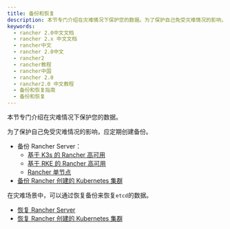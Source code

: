 ```yaml
---
title: 备份和恢复
description: 本节专门介绍在灾难情况下保护您的数据。为了保护自己免受灾难情况的影响，应定期创建备份。
keywords:
  - rancher 2.0中文文档
  - rancher 2.x 中文文档
  - rancher中文
  - rancher 2.0中文
  - rancher2
  - rancher教程
  - rancher中国
  - rancher 2.0
  - rancher2.0 中文教程
  - 备份和恢复指南
  - 备份和恢复
---
```


本节专门介绍在灾难情况下保护您的数据。

为了保护自己免受灾难情况的影响，应定期创建备份。

- 备份 Rancher Server：
  - [基于 K3s 的 Rancher 高可用](/docs/backups/backups/k3s-backups/_index)
  - [基于 RKE 的 Rancher 高可用](/docs/backups/backups/ha-backups/_index)
  - [Rancher 单节点](/docs/backups/backups/single-node-backups/_index)
- [备份 Rancher 创建的 Kubernetes 集群](/docs/cluster-admin/backing-up-etcd/_index)

在灾难场景中，可以通过恢复备份来恢复`etcd`的数据。

- [恢复 Rancher Server](/docs/backups/restorations/_index)
- [恢复 Rancher 创建的 Kubernetes 集群](/docs/cluster-admin/restoring-etcd/_index)
